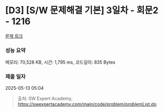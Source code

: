 # [D3] [S/W 문제해결 기본] 3일차 - 회문2 - 1216 

[문제 링크](https://swexpertacademy.com/main/code/problem/problemDetail.do?contestProbId=AV14Rq5aABUCFAYi) 

### 성능 요약

메모리: 70,528 KB, 시간: 1,795 ms, 코드길이: 835 Bytes

### 제출 일자

2025-05-13 05:04



> 출처: SW Expert Academy, https://swexpertacademy.com/main/code/problem/problemList.do